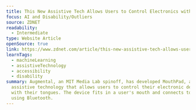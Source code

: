 ```yaml
---
title: This New Assistive Tech Allows Users to Control Electronics with Their Tongues
focus: AI and Disability/Outliers
source: ZDNET
readability:
  - Intermediate
type: Website Article
openSource: true
link: https://www.zdnet.com/article/this-new-assistive-tech-allows-users-to-control-electronics-with-their-tongues/
learnTags:
  - machineLearning
  - assistiveTechnology
  - accessibility
  - disability
summary: Augmental, an MIT Media Lab spinoff, has developed MouthPad, an
  assistive technology that allows users to control their electronic devices
  with their tongues. The device fits in a user's mouth and connects to devices
  using Bluetooth.
---
```

